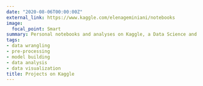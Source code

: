 ```yaml
---
date: "2020-08-06T00:00:00Z"
external_link: https://www.kaggle.com/elenageminiani/notebooks
image:
  focal_point: Smart
summary: Personal notebooks and analyses on Kaggle, a Data Science and Machine Learning Community.
tags:
- data wrangling
- pre-processing
- model building
- data analysis
- data visualization
title: Projects on Kaggle
---
```



